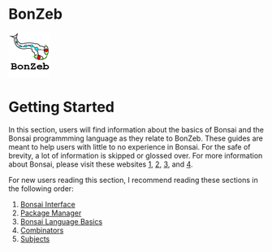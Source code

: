 # BonZeb
![](../Resources/BonZeb_Logo.png)

# Getting Started
In this section, users will find information about the basics of Bonsai and the Bonsai programmming language as they relate to BonZeb.
These guides are meant to help users with little to no experience in Bonsai.
For the safe of brevity, a lot of information is skipped or glossed over.
For more information about Bonsai, please visit these websites [1](https://bonsai-rx.org/resources/), [2](https://bonsai-rx.org/community/), [3](https://gitter.im/bonsai-rx/Lobby), and [4](https://groups.google.com/forum/#!forum/bonsai-users).

For new users reading this section, I recommend reading these sections in the following order:
1. [Bonsai Interface](Bonsai-Interface/)
2. [Package Manager](Package-Manager/)
3. [Bonsai Language Basics](Bonsai-Language-Basics/)
4. [Combinators](Combinators/)
5. [Subjects](Subjects/)
